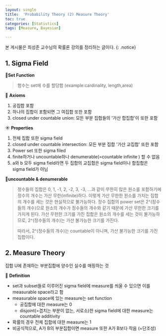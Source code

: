 ```yaml
---
layout: single
title:  'Probability Theory (2) Measure Theory'
toc: true
categories: [Statistics]
tags: [Measure, Bayesian]

---
```


본 게시물은 최성준 교수님의 확률론 강의를 정리하는 글이다.
{: .notice}

## 1. Sigma Field

📍**Set Function**

> 함수는 set에 수를 할당함 (example:cardinality, length,area)

👀 **Axioms**

1. 공집합 포함
2. 하나의 집합이 포함되면 그 여집합 또한 포함
3. closed under countable union: 모든 부분 집합들의 '가산 합집합'이 또한 포함

☀️ **Properties**

1. 전체 집합 또한 sigma field
2. closed under countable intersection: 모든 부분 집합 '가산 교집합' 또한 포함
3. Power set 또한 sigma filed
4. finite하거나 uncountable하나 denumerable(=countable infinite ) 할 수 없음
5. a와 b 모두 sigma field라면 두 집합의 교집합은 sigma field이나 합집합은 sigma field가 아님

📍**uncountable & denumerable**

> 정수들의 집합은 0, 1, -1, 2, -2, 3, -3, ...과 같이 무한히 많은 원소를 포함하기에 정수의 개수는 가산 무한(infinite)하다. 이렇게 가산 무한한 원소를 가지는 집합의 개수를 세는 것은 현실적으로 불가능하다. 정수 집합의 power set은 2^(정수들의 개수)으로 원소의 개수가 정수들의 개수와 같기 때문에 가산 무한한 크기를 가지게 된다. 가산 무한한 크기를 가진 집합은 원소의 개수를 세는 것이 불가능하므로, 2^(정수들의 개수)는 가산 불가능한 크기를 가진다.
>
> 따라서, 2^(정수들의 개수)는 countable이 아니며, 가산 불가능한 크기를 가진 집합이다.

## 2. Measure Theory 

집합 U에 존재하는 부분집합에 양수인 실수를 매핑하는 것

👀 **Definition**

- set과 subset들로 이루어진 sigma field에 measure를 씌울 수 있으면 이를 measurable space라고 함
- measurable space에 있는 measure는 set function
  - 공집합에 대한 measure는 0
  - disjoint(=겹치는 부분이 없는, 서로소)한 sigma field에 대한 measure는 countable additivity
- 확률의 경우 전체 집합에 대한 measure는 1
- 비공식적으로, A가 B의 부분집합이면 measure 또한 A가 B보다 작음 (=단조성)



